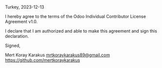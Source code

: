 Turkey, 2023-12-13

I hereby agree to the terms of the Odoo Individual Contributor License
Agreement v1.0.

I declare that I am authorized and able to make this agreement and sign this
declaration.

Signed,

Mert Koray Karakus mrtkoraykarakus89@gmail.com https://github.com/mertkoraykarakus
